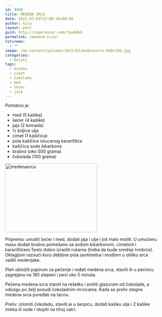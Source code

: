 ```yaml
---
id: 9468
title: MEDENA SRCA
date: 2015-03-03T15:08:34+00:00
author: mila
layout: post
guid: http://superkuvar.com/?p=9468
permalink: /medena-srca/
totvreme:
  - ""
image: /wp-content/uploads/2015/03/medenasrca-940x198.jpg
categories:
  - Kolači
tags:
  - brašno
  - cimet
  - čokolada
  - med
  - šećer
  - jaja
---
```

Potrebno je:

  * med (5 kašika)
  * šećer (4 kašike)
  * jaja (2 komada)
  * ½ šoljice ulja
  * cimet (1 kašičica)
  * pola kašičice istucanog karanfilića
  * kašičica sode bikarbone
  * brašno (oko 500 grama)
  * čokolada (100 grama)

[<img class="alignnone size-medium wp-image-9469" src="//superkuvar.com/wp-content/uploads/2015/03/medenasrca-300x225.jpg" alt="medenasrca" width="300" height="225" />](//superkuvar.com/wp-content/uploads/2015/03/medenasrca.jpg)

Priprema: umutiti šećer i med, dodati jaja i ulje i još malo mutiti. U umućenu masu dodati brašno pomešano sa sodom bikarbonom, cimetom i karanfilićem.Testo dobro izraditi rukama (treba da bude srednje tvrdoće). Oklagijom razvući koru debljine pola santimetra i modlom u obliku srca vaditi medenjake.

Pleh obložiti papirom za pečenje i ređati medena srca, staviti ih u pećnicu zagrejanu na 180 stepeni i peći oko 5 minuta.

Pečena medena srca staviti na rešetku i preliti glazurom od čokolade, a odozgo po želji posudi čokoladnim mrvicama. Kada se preliv stegne medena srca poređati na tacnu.

Preliv: izlomiti čokoladu, staviti je u šerpicu, dodati kašiku ulja i 2 kašike mleka ili vode i otopiti na tihoj vatri.